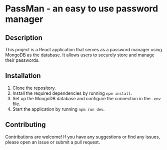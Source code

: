 # PassMan - an easy to use password manager

## Description

This project is a React application that serves as a password manager using MongoDB as the database. It allows users to securely store and manage their passwords.

## Installation

1. Clone the repository.
2. Install the required dependencies by running `npm install`.
3. Set up the MongoDB database and configure the connection in the `.env` file.
4. Start the application by running `npm run dev`.


## Contributing

Contributions are welcome! If you have any suggestions or find any issues, please open an issue or submit a pull request.


